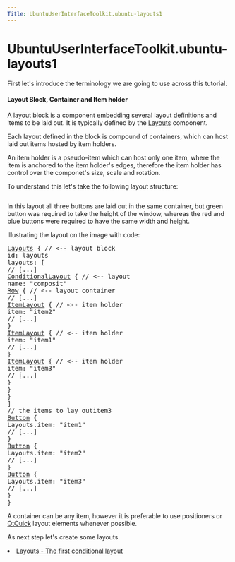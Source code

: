 ```yaml
---
Title: UbuntuUserInterfaceToolkit.ubuntu-layouts1
---
```


# UbuntuUserInterfaceToolkit.ubuntu-layouts1

<span class="subtitle"></span>
<!-- $$$ubuntu-layouts1.html-description -->
<p>First let's introduce the terminology we are going to use across this tutorial.</p>
<h4 >Layout Block, Container and Item holder</h4>
<p>A layout block is a component embedding several layout definitions and items to be laid out. It is typically defined by the <a href="Ubuntu.Layouts.Layouts.md">Layouts</a> component.</p>
<p>Each layout defined in the block is compound of containers, which can host laid out items hosted by item holders.</p>
<p>An item holder is a pseudo-item which can host only one item, where the item is anchored to the item holder's edges, therefore the item holder has control over the componet's size, scale and rotation.</p>
<p>To understand this let's take the following layout structure:</p>
<p class="centerAlign"><img src="https://developer.ubuntu.com/static/devportal_uploaded/841f9698-2b31-4e96-bafb-d7fb3510717f-../ubuntu-layouts1/images/sample-layout.png" alt="" /></p><p>In this layout all three buttons are laid out in the same container, but green button was required to take the height of the window, whereas the red and blue buttons were required to have the same width and height.</p>
<p>Illustrating the layout on the image with code:</p>
<pre class="qml"><span class="type"><a href="Ubuntu.Layouts.Layouts.md">Layouts</a></span> { <span class="comment">// &lt;-- layout block</span>
<span class="name">id</span>: <span class="name">layouts</span>
<span class="name">layouts</span>: [
<span class="comment">// [...]</span>
<span class="type"><a href="Ubuntu.Layouts.ConditionalLayout.md">ConditionalLayout</a></span> { <span class="comment">// &lt;-- layout</span>
<span class="name">name</span>: <span class="string">&quot;composit&quot;</span>
<span class="type"><a href="../sdk-15.04/QtQuick.Row.md">Row</a></span> { <span class="comment">// &lt;-- layout container</span>
<span class="comment">// [...]</span>
<span class="type"><a href="Ubuntu.Layouts.ItemLayout.md">ItemLayout</a></span> { <span class="comment">// &lt;-- item holder</span>
<span class="name">item</span>: <span class="string">&quot;item2&quot;</span>
<span class="comment">// [...]</span>
}
<span class="type"><a href="Ubuntu.Layouts.ItemLayout.md">ItemLayout</a></span> { <span class="comment">// &lt;-- item holder</span>
<span class="name">item</span>: <span class="string">&quot;item1&quot;</span>
<span class="comment">// [...]</span>
}
<span class="type"><a href="Ubuntu.Layouts.ItemLayout.md">ItemLayout</a></span> { <span class="comment">// &lt;-- item holder</span>
<span class="name">item</span>: <span class="string">&quot;item3&quot;</span>
<span class="comment">// [...]</span>
}
}
}
]
<span class="comment">// the items to lay outitem3</span>
<span class="type"><a href="Ubuntu.Components.Button.md">Button</a></span> {
<span class="name">Layouts</span>.item: <span class="string">&quot;item1&quot;</span>
<span class="comment">// [...]</span>
}
<span class="type"><a href="Ubuntu.Components.Button.md">Button</a></span> {
<span class="name">Layouts</span>.item: <span class="string">&quot;item2&quot;</span>
<span class="comment">// [...]</span>
}
<span class="type"><a href="Ubuntu.Components.Button.md">Button</a></span> {
<span class="name">Layouts</span>.item: <span class="string">&quot;item3&quot;</span>
<span class="comment">// [...]</span>
}
}</pre>
<p>A container can be any item, however it is preferable to use positioners or <a href="http://doc.qt.io/qt-5/qtquick-qmlmodule.html">QtQuick</a> layout elements whenever possible.</p>
<p>As next step let's create some layouts.</p>
<!-- @@@ubuntu-layouts1.html -->
<p class="naviNextPrevious footerNavi">
<li><a class="nextPage" href="UbuntuUserInterfaceToolkit.ubuntu-layouts2.md">Layouts - The first conditional layout</a></li>
</p>
